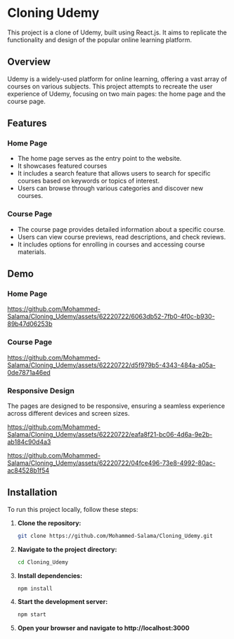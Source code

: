 # Cloning Udemy

This project is a clone of Udemy, built using React.js. It aims to replicate the functionality and design of the popular online learning platform.

## Overview

Udemy is a widely-used platform for online learning, offering a vast array of courses on various subjects. This project attempts to recreate the user experience of Udemy, focusing on two main pages: the home page and the course page.

## Features

### Home Page
- The home page serves as the entry point to the website.
- It showcases featured courses
- It includes a search feature that allows users to search for specific courses based on keywords or topics of interest.
- Users can browse through various categories and discover new courses.

### Course Page
- The course page provides detailed information about a specific course.
- Users can view course previews, read descriptions, and check reviews.
- It includes options for enrolling in courses and accessing course materials.

## Demo

### Home Page
https://github.com/Mohammed-Salama/Cloning_Udemy/assets/62220722/6063db52-7fb0-4f0c-b930-89b47d06253b

### Course Page
https://github.com/Mohammed-Salama/Cloning_Udemy/assets/62220722/d5f979b5-4343-484a-a05a-0de7871a46ed

### Responsive Design
The pages are designed to be responsive, ensuring a seamless experience across different devices and screen sizes.

https://github.com/Mohammed-Salama/Cloning_Udemy/assets/62220722/eafa8f21-bc06-4d6a-9e2b-ab184c90d4a3

https://github.com/Mohammed-Salama/Cloning_Udemy/assets/62220722/04fce496-73e8-4992-80ac-ac84528b1f54

## Installation

To run this project locally, follow these steps:

1. **Clone the repository:**
   ```bash
   git clone https://github.com/Mohammed-Salama/Cloning_Udemy.git


2. **Navigate to the project directory:**
   ```bash
   cd Cloning_Udemy


3. **Install dependencies:**
   ```bash
   npm install


4. **Start the development server:**
   ```bash
   npm start

5. **Open your browser and navigate to http://localhost:3000**


